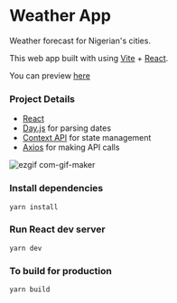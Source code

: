 # Weather App
Weather forecast for Nigerian's cities.

This web app built with using [Vite](https://vitejs.dev/) + [React](https://reactjs.org/).

You can preview [here](https://openweather-app-react.netlify.app/)

### Project Details

- [React](https://reactjs.org/)
- [Day.js](https://day.js.org/) for parsing dates
- [Context API](https://reactjs.org/docs/context.html) for state management
- [Axios](https://axios-http.com/docs/intro) for making API calls

![ezgif com-gif-maker](https://user-images.githubusercontent.com/89906672/189520879-9afbadb6-fd7f-4135-8118-c6c49a72c2ca.gif)

### Install dependencies

```
yarn install
```

### Run React dev server

```
yarn dev
```

### To build for production

```
yarn build
```
